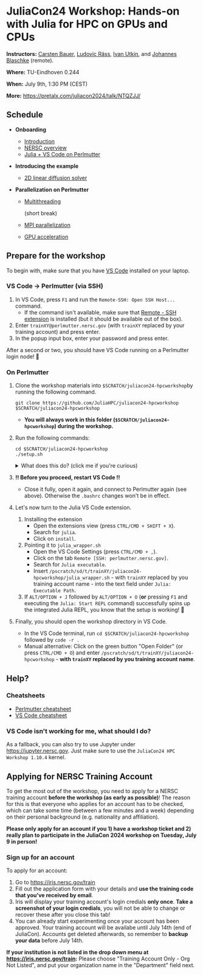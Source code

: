 # JuliaCon24 Workshop: Hands-on with Julia for HPC on GPUs and CPUs

**Instructors:** [Carsten Bauer](https://github.com/carstenbauer), [Ludovic Räss](https://github.com/luraess), [Ivan Utkin](https://github.com/utkinis), and [Johannes Blaschke](https://github.com/JBlaschke) (remote).

**Where:** TU-Eindhoven 0.244

**When:** July 9th, 1:30 PM (CEST)

**More:** https://pretalx.com/juliacon2024/talk/NTQZJJ/

## Schedule

* **Onboarding**
  * [Introduction](onboarding/intro.pdf)
  * [NERSC overview](#)
  * [Julia + VS Code on Perlmutter](onboarding/julia_vscode_on_perlmutter.pdf)

* **Introducing the example**
  * [2D linear diffusion solver](parts/diffusion_2d)

* **Parallelization on Perlmutter**
  * [Multithreading](parts/multithreading)

    (short break)
  * [MPI parallelization](parts/mpi)
  * [GPU acceleration](parts/gpu)

## Prepare for the workshop

To begin with, make sure that you have [VS Code](https://code.visualstudio.com/download) installed on your laptop.

### VS Code → Perlmutter (via SSH)

1) In VS Code, press `F1` and run the `Remote-SSH: Open SSH Host...` command.
   - If the command isn't available, make sure that [Remote - SSH extension](https://marketplace.visualstudio.com/items?itemName=ms-vscode-remote.remote-ssh) is installed (but it should be available out of the box).
2) Enter `trainXY@perlmutter.nersc.gov` (with `trainXY` replaced by your training account) and press enter.
3) In the popup input box, enter your password and press enter.

After a second or two, you should have VS Code running on a Perlmutter login node! 🎉


### On Perlmutter
1. Clone the workshop materials into `$SCRATCH/juliacon24-hpcworkshop`by running the following command.

       git clone https://github.com/JuliaHPC/juliacon24-hpcworkshop $SCRATCH/juliacon24-hpcworkshop

    * **You will always work in this folder (`$SCRATCH/juliacon24-hpcworkshop`) during the workshop.**
2. Run the following commands:

       cd $SCRATCH/juliacon24-hpcworkshop
       ./setup.sh

    <details>
     <summary>What does this do? (click me if you're curious)</summary>

    * The setup script
        * modifies your `$HOME/.bashrc` to
            * permanently put your Julia depot onto the parallel file system (`$SCRATCH/.julia`)
            * auto-load the Julia module when you login (such that the `julia` command is available)
            * make `mpiexecjl` available (i.e. modify `$PATH`)
        * instantiates the Julia environment
        * installs MPI.jl's `mpiexecjl` wrapper
        * installs a Jupyter kernel (for NERSC's Jupyter hub)

    </details>

3. **!! Before you proceed, restart VS Code !!**
    * Close it fully, open it again, and connect to Perlmutter again (see above). Otherwise the `.bashrc` changes won't be in effect.

4. Let's now turn to the Julia VS Code extension.

   1) Installing the extension
      - Open the extensions view (press `CTRL/CMD + SHIFT + X`).
      - Search for `julia`.
      - Click on `install`.
   2) Pointing it to `julia_wrapper.sh`
      - Open the VS Code Settings (press `CTRL/CMD + ,`).
      - Click on the tab `Remote [SSH: perlmutter.nersc.gov]`.
      - Search for `Julia executable`.
      - Insert `/pscratch/sd/t/trainXY/juliacon24-hpcworkshop/julia_wrapper.sh` - with `trainXY` replaced by you training account name - into the text field under `Julia: Executable Path`.
    3) If `ALT/OPTION + J` followed by `ALT/OPTION + O` (**or** pressing `F1` and executing the `Julia: Start REPL` command) successfully spins up the integrated Julia REPL, you know that the setup is working! 🎉

 5. Finally, you should open the workshop directory in VS Code.
     * In the VS Code terminal, run `cd $SCRATCH/juliacon24-hpcworkshop` followed by `code -r .`
     * Manual alternative: Click on the green button "Open Folder" (or press `CTRL/CMD + O`) and enter `/pscratch/sd/t/trainXY/juliacon24-hpcworkshop` - **with `trainXY` replaced by you training account name**.

## Help?

### Cheatsheets

* [Perlmutter cheatsheet](./help/perlmutter_cheatsheet.md)
* [VS Code cheatsheet](./help/vscode_cheatsheet.md)

### VS Code isn't working for me, what should I do?

As a fallback, you can also try to use Jupyter under https://jupyter.nersc.gov. Just make sure to use the `JuliaCon24 HPC Workshop 1.10.4` kernel.

## Applying for NERSC Training Account

To get the most out of the workshop, you need to apply for a NERSC training account **before the workshop (as early as possible)**! The reason for this is that everyone who applies for an account has to be checked, which can take some time (between a few minutes and a week) depending on their personal background (e.g. nationality and affiliation).

**Please only apply for an account if you 1) have a workshop ticket and 2) really plan to participate in the JuliaCon 2024 workshop on Tuesday, July 9 in person!**

### Sign up for an account

To apply for an account:
1. Go to https://iris.nersc.gov/train
2. Fill out the application form with your details and **use the training code that you've received by email**.
3. Iris will display your training account's login credials **only once**. **Take a screenshot of your login credials**, you will not be able to change or recover these after you close this tab!
4. You can already start experimenting once your account has been approved. Your training account will be availabe until July 14th (end of JuliaCon). Accounts get deleted afterwards, so remember to **backup your data** before July 14th.

**If your institution is not listed in the drop down menu at  https://iris.nersc.gov/train:** Please choose "Training Account Only - Org Not Listed", and put your organization name in the "Department" field next.
